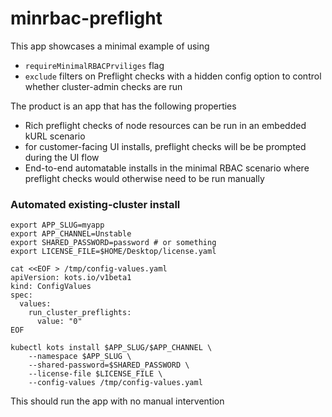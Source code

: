 # minrbac-preflight


This app showcases a minimal example of using

- `requireMinimalRBACPrviliges` flag
- `exclude` filters on Preflight checks with a hidden config option to control whether cluster-admin checks are run


The product is an app that has the following properties

- Rich preflight checks of node resources can be run in an embedded kURL scenario
- for customer-facing UI installs, preflight checks will be be prompted during the UI flow
- End-to-end automatable installs in the minimal RBAC scenario where preflight checks would otherwise need to be run manually


### Automated existing-cluster install

```
export APP_SLUG=myapp
export APP_CHANNEL=Unstable
export SHARED_PASSWORD=password # or something
export LICENSE_FILE=$HOME/Desktop/license.yaml

cat <<EOF > /tmp/config-values.yaml
apiVersion: kots.io/v1beta1
kind: ConfigValues
spec:
  values:
    run_cluster_preflights:
      value: "0"
EOF

kubectl kots install $APP_SLUG/$APP_CHANNEL \
    --namespace $APP_SLUG \
    --shared-password=$SHARED_PASSWORD \
    --license-file $LICENSE_FILE \
    --config-values /tmp/config-values.yaml
 ```

 This should run the app with no manual intervention
